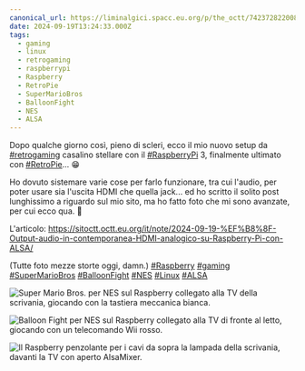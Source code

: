 ```yaml
---
canonical_url: https://liminalgici.spacc.eu.org/p/the_octt/742372822008654489
date: 2024-09-19T13:24:33.000Z
tags: 
  - gaming
  - linux
  - retrogaming
  - raspberrypi
  - Raspberry
  - RetroPie
  - SuperMarioBros
  - BalloonFight
  - NES
  - ALSA
---
```


Dopo qualche giorno così, pieno di scleri, ecco il mio nuovo setup da <a href="https://liminalgici.spacc.eu.org/discover/tags/retrogaming?src=hash" title="#retrogaming" class="u-url hashtag" rel="external nofollow noopener">#retrogaming</a> casalino stellare con il <a href="https://liminalgici.spacc.eu.org/discover/tags/RaspberryPi?src=hash" title="#RaspberryPi" class="u-url hashtag" rel="external nofollow noopener">#RaspberryPi</a> 3, finalmente ultimato con <a href="https://liminalgici.spacc.eu.org/discover/tags/RetroPie?src=hash" title="#RetroPie" class="u-url hashtag" rel="external nofollow noopener">#RetroPie</a>... 😁️

Ho dovuto sistemare varie cose per farlo funzionare, tra cui l'audio, per poter usare sia l'uscita HDMI che quella jack... ed ho scritto il solito post lunghissimo a riguardo sul mio sito, ma ho fatto foto che mi sono avanzate, per cui ecco qua. 👾️

L'articolo: <a href="https://sitoctt.octt.eu.org/it/note/2024-09-19-%EF%B8%8F-Output-audio-in-contemporanea-HDMI-analogico-su-Raspberry-Pi-con-ALSA/" rel="external nofollow noopener">https://sitoctt.octt.eu.org/it/note/2024-09-19-%EF%B8%8F-Output-audio-in-contemporanea-HDMI-analogico-su-Raspberry-Pi-con-ALSA/</a>

(Tutte foto mezze storte oggi, damn.) <a href="https://liminalgici.spacc.eu.org/discover/tags/Raspberry?src=hash" title="#Raspberry" class="u-url hashtag" rel="external nofollow noopener">#Raspberry</a> <a href="https://liminalgici.spacc.eu.org/discover/tags/gaming?src=hash" title="#gaming" class="u-url hashtag" rel="external nofollow noopener">#gaming</a> <a href="https://liminalgici.spacc.eu.org/discover/tags/SuperMarioBros?src=hash" title="#SuperMarioBros" class="u-url hashtag" rel="external nofollow noopener">#SuperMarioBros</a> <a href="https://liminalgici.spacc.eu.org/discover/tags/BalloonFight?src=hash" title="#BalloonFight" class="u-url hashtag" rel="external nofollow noopener">#BalloonFight</a> <a href="https://liminalgici.spacc.eu.org/discover/tags/NES?src=hash" title="#NES" class="u-url hashtag" rel="external nofollow noopener">#NES</a> <a href="https://liminalgici.spacc.eu.org/discover/tags/Linux?src=hash" title="#Linux" class="u-url hashtag" rel="external nofollow noopener">#Linux</a> <a href="https://liminalgici.spacc.eu.org/discover/tags/ALSA?src=hash" title="#ALSA" class="u-url hashtag" rel="external nofollow noopener">#ALSA</a>

![Super Mario Bros. per NES sul Raspberry collegato alla TV della scrivania, giocando con la tastiera meccanica bianca.](https://liminalgici.spacc.eu.org/storage/m/_v2/664033260845064193/586f75268-5004eb/W4HnqYwMUHtC/JwdVYvUgNEASb5C0MOpff2HGLHi3AcqKZMuXPRbv.jpg)

![Balloon Fight per NES sul Raspberry collegato alla TV di fronte al letto, giocando con un telecomando Wii rosso.](https://liminalgici.spacc.eu.org/storage/m/_v2/664033260845064193/586f75268-5004eb/u94pHcwlJSfW/tRykoWK1abz54AAcc9i8uWcaoZrWtSj7ewC4Gnxb.jpg)

![Il Raspberry penzolante per i cavi da sopra la lampada della scrivania, davanti la TV con aperto AlsaMixer.](https://liminalgici.spacc.eu.org/storage/m/_v2/664033260845064193/586f75268-5004eb/pFWmVgl54dOZ/DgZO6XTIE22voitYrjwQLyYJmK6FD5GV3v1SlI8I.jpg)
